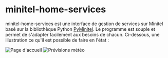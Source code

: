 # minitel-home-services
minitel-home-services est une interface de gestion de services sur Minitel basé sur la bibliothèque Python [PyMinitel](https://github.com/Zigazou/PyMinitel). Le programme est souple et permet de s'adapter facilement aux besoins de chacun. Ci-dessous, une illustration ce qu'il est possible de faire en l'état :

![Page d'accueil](https://ibb.co/TPc0917)
![Prévisions météo](https://ibb.co/r7WrpBg)
